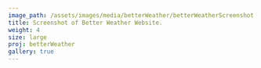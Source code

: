 ```yaml
---
image_path: /assets/images/media/betterWeather/betterWeatherScreenshot.PNG
title: Screenshot of Better Weather Website.
weight: 4
size: large
proj: betterWeather
gallery: true
---
```

